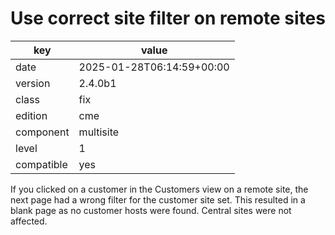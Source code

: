 [//]: # (werk v2)
# Use correct site filter on remote sites

key        | value
---------- | ---
date       | 2025-01-28T06:14:59+00:00
version    | 2.4.0b1
class      | fix
edition    | cme
component  | multisite
level      | 1
compatible | yes

If you clicked on a customer in the Customers view on a remote site, the next page had a wrong
filter for the customer site set. This resulted in a blank page as no customer
hosts were found. Central sites were not affected.
